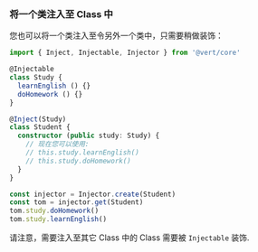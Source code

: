 <a id="di-for-class"></a>

### 将一个类注入至 Class 中

您也可以将一个类注入至令另外一个类中，只需要稍做装饰：

```typescript
import { Inject, Injectable, Injector } from '@vert/core'

@Injectable
class Study {
  learnEnglish () {}
  doHomework () {}
}

@Inject(Study)
class Student {
  constructor (public study: Study) {
    // 现在您可以使用:
    // this.study.learnEnglish()
    // this.study.doHomework()
  }
}

const injector = Injector.create(Student)
const tom = injector.get(Student)
tom.study.doHomework()
tom.study.learnEnglish()
```

请注意，需要注入至其它 Class 中的 Class 需要被 `Injectable` 装饰.
